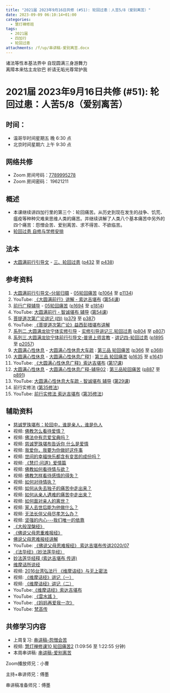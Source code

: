 ```yaml
---
title: "2021届 2023年9月16日共修 (#51): 轮回过患：人苦5/8（爱别离苦）"
date: 2023-09-09 06:10:14+01:00
categories:
  - 慧灯禅修班
tags:
  - 2021届
  - 四加行
  - 轮回过患
attachments: /f/up/串讲稿-爱别离苦.docx
---
```

诸法等性本基法界中 自现圆满三身游舞力\
离障本来怙主龙钦巴 祈请无垢光尊常护我

# 2021届 2023年9月16日共修 (#51): 轮回过患：人苦5/8（爱别离苦）

## 时间：

* 温哥华时间星期五 晚 6:30 点
* 北京时间星期六 上午 9:30 点

## 网络共修

* Zoom 房间号码：[7789995278](https://us02web.zoom.us/j/7789995278?pwd=VjZmbWJFY2k2K0E5RVB2cTNIQmhqUT09)
* Zoom 房间密码： 19621211

## 概述

* 本课继续讲四加行里的第三个：轮回痛苦。从历史到现在发生的战争、饥荒、瘟疫等种种灾难来思维人类的痛苦。并继续讲解了人类八个基本痛苦中另外的四个痛苦：怨憎会苦、爱别离苦、求不得苦、不欲临苦。
* [轮回过患 自修与学修安排](https://fohuifayu.com/index.php/huideng-jiangtang/chanxiuke/zen-03/8654-zen03-lhgh?title=)

## 法本

* [大圆满前行引导文](https://huidengchanxiu.net/books/dymqx) - [三、轮回过患](https://huidengchanxiu.net/books/dymqx/#%E4%B8%89%E8%BD%AE%E5%9B%9E%E8%BF%87%E6%82%A3) ([p432](https://huidengchanxiu.net/books/dymqx/#p432) 至 [p438](https://huidengchanxiu.net/books/dymqx/#p438))

## 参考资料

1. [大圆满前行引导文–分层归摄](https://huidengchanxiu.net/refs/qxgs/dymqx-fcgs) - [05轮回痛苦](https://huidengchanxiu.net/refs/qxgs/qxgs-05lh) ([p1064](https://huidengchanxiu.net/refs/qxgs/qxgs-05lh/#p1064) 至 [p1134](https://huidengchanxiu.net/refs/qxgs/qxgs-05lh/#p1134))
2. YouTube: [](https://www.youtube.com/playlist?list=PL0ERwy6s1uTeLz5leHEj-VcSWrU6TnVMW)[《大圆满前行》讲解 - 索达吉堪布](https://www.youtube.com/playlist?list=PLAEqXn671Ln66sSBYjhRRLNrAGJwgSXnU) ([](https://www.youtube.com/watch?v=c5AjLcQdP-4&list=PLAEqXn671Ln66sSBYjhRRLNrAGJwgSXnU&index=28)[第54课](https://www.youtube.com/watch?v=__8DpmYSkkI&list=PLAEqXn671Ln66sSBYjhRRLNrAGJwgSXnU&index=54))
3. [前行广释辅导](https://huidengchanxiu.net/refs/fudao) - [05轮回痛苦](https://huidengchanxiu.net/refs/qxgs/fudao/qxgsfd-05lh) ([p1694](https://huidengchanxiu.net/refs/qxgs/fudao/qxgsfd-05lh/#p1694) 至 [p1814](https://huidengchanxiu.net/refs/qxgs/fudao/qxgsfd-05lh/#p1814))
4. YouTube: [大圆满前行 - 智诚堪布 辅导](https://www.youtube.com/playlist?list=PL5y-PP7QihJ1FDiiv_7WsC1qogohiquEL) ([第54课](https://www.youtube.com/watch?v=DLjtSCTwtqk&list=PL5y-PP7QihJ1FDiiv_7WsC1qogohiquEL&index=54))
5. [菩提道次第广论讲记 (四)](https://huidengchanxiu.net/refs/ptdcdgl/4) ([p379](https://huidengchanxiu.net/refs/ptdcdgl/4/#p379) 至 [p387](https://huidengchanxiu.net/refs/ptdcdgl/4/#p387))
6. YouTube: [《菩提道次第广论》益西彭措堪布讲解](https://www.youtube.com/playlist?list=PLvhysUtdbxCBq9MxPLr6pauLmbwndXY9o)
7. [系列二.大圆满龙钦宁体实修引导](https://huidengchanxiu.net/refs/s2) - [](https://huidengchanxiu.net/refs/xmfw/s2/s2-sxyd2-smwc)[实修引导讲记三.轮回过患](https://huidengchanxiu.net/refs/xmfw/s2/s2-sxyd3-lhgh) ([p804](https://huidengchanxiu.net/refs/xmfw/s2/s2-sxyd3-lhgh/#p804) 至 [p807](https://huidengchanxiu.net/refs/xmfw/s2/s2-sxyd3-lhgh/#p807))
8. [系列三.大圆满龙钦宁体前行引导文-普贤上师言教](https://huidengchanxiu.net/refs/s3) - [](https://huidengchanxiu.net/refs/xmfw/s3/s3-ydw4-lhgh)[讲记四-轮回过患](https://huidengchanxiu.net/refs/xmfw/s3/s3-ydw4-lhgh) ([p1895](https://huidengchanxiu.net/refs/xmfw/s3/s3-ydw4-lhgh/#p1895) 至 [p2057](https://huidengchanxiu.net/refs/xmfw/s3/s3-ydw4-lhgh/#p2057))
9. [大圆满心性休息](https://huidengchanxiu.net/refs/dymxxxx) - [大圆满心性休息大车疏](https://huidengchanxiu.net/refs/dymxxxx/dymxxxx-dcs) : [第三品 轮回痛苦](https://huidengchanxiu.net/refs/dymxxxx/dymxxxx-dcs/#%E7%AC%AC%E4%B8%89%E5%93%81-%E8%BD%AE%E5%9B%9E%E7%97%9B%E8%8B%A6) ([p366](https://huidengchanxiu.net/refs/dymxxxx/dymxxxx-dcs/#p366) 至 [p368](https://huidengchanxiu.net/refs/dymxxxx/dymxxxx-dcs/#p368))
10. [大圆满心性休息](https://huidengchanxiu.net/refs/dymxxxx) - [大圆满心性休息广释1](https://huidengchanxiu.net/refs/dymxxxx/dymxxxx-gs1) : [第三品 轮回痛苦](https://huidengchanxiu.net/refs/dymxxxx/dymxxxx-gs1#%E7%AC%AC%E4%B8%89%E5%93%81-%E8%BD%AE%E5%9B%9E%E7%97%9B%E8%8B%A6) ([p1635](https://huidengchanxiu.net/refs/dymxxxx/dymxxxx-gs1/#p1635) 至 [p1641](https://huidengchanxiu.net/refs/dymxxxx/dymxxxx-gs1/#p1641))
11. YouTube: [《大圆满心性休息广释》索达吉堪布](https://www.youtube.com/playlist?list=PLAnEIprIVklebrDFUKaC67LssdOO2y87p) ([](https://www.youtube.com/watch?v=nCxMdwWUiSU&list=PLAnEIprIVklebrDFUKaC67LssdOO2y87p&index=6)[第17课](https://www.youtube.com/watch?v=TrQF1_Qu7wU&list=PLAnEIprIVklebrDFUKaC67LssdOO2y87p&index=17))
12. [大圆满心性休息](https://huidengchanxiu.net/refs/dymxxxx) - [大圆满心性休息广释-辅导02](https://huidengchanxiu.net/refs/dymxxxx/fudao/fd-02) : [](https://huidengchanxiu.net/refs/dymxxxx/fudao/fd-01#%E7%AC%AC%E4%BA%8C%E5%93%81%E5%AF%BF%E5%91%BD%E6%97%A0%E5%B8%B8)[第三品轮回痛苦](https://huidengchanxiu.net/refs/dymxxxx/fudao/fd-02#%E7%AC%AC%E4%B8%89%E5%93%81%E8%BD%AE%E5%9B%9E%E7%97%9B%E8%8B%A6) ([p887](https://huidengchanxiu.net/refs/dymxxxx/fudao/fd-03/#p887) 至 [p891](https://huidengchanxiu.net/refs/dymxxxx/fudao/fd-03/#p891))
13. YouTube: [大圆满心性休息大车疏 - 智诚堪布 辅导](https://www.youtube.com/playlist?list=PL5y-PP7QihJ1Gh3w_hYZMkn4AWFXr_2iu) ([](https://www.youtube.com/watch?v=ZqfG-i8tdLA&list=PL5y-PP7QihJ1Gh3w_hYZMkn4AWFXr_2iu&index=10)[](https://www.youtube.com/watch?v=3FroCkO_LvQ&list=PL5y-PP7QihJ1Gh3w_hYZMkn4AWFXr_2iu&index=18)[](https://www.youtube.com/watch?v=YedhXKrBkic&list=PL5y-PP7QihJ1Gh3w_hYZMkn4AWFXr_2iu&index=29)[第29课](https://www.youtube.com/watch?v=DueC1ysHqnQ&list=PL5y-PP7QihJ1Gh3w_hYZMkn4AWFXr_2iu&index=30))
14. 前行实修法 ([第35修法](https://mingguang.im/reading/%E5%89%8D%E8%A1%8C%E5%AE%9E%E4%BF%AE%E6%B3%95/%E7%AC%AC35%E4%BF%AE%E6%B3%95)[](https://mingguang.im/reading/%E5%89%8D%E8%A1%8C%E5%AE%9E%E4%BF%AE%E6%B3%95/%E7%AC%AC22%E4%BF%AE%E6%B3%95))
15. YouTube: [前行实修法 索达吉堪布](https://www.youtube.com/playlist?list=PLHUvfASP8Aixcv069_RtfKvYIdDNXa57C) ([第35修法](https://www.youtube.com/watch?v=D0bVGFvIo5Q&list=PLHUvfASP8Aixcv069_RtfKvYIdDNXa57C&index=35))[](https://www.youtube.com/watch?v=4uNjPta4cbc&list=PLHUvfASP8Aixcv069_RtfKvYIdDNXa57C&index=22)

## 辅助资料

* [慈诚罗珠堪布：轮回中，谁是亲人，谁是仇人](https://mp.weixin.qq.com/s?__biz=MzkyNzI4ODgxMw==&mid=2247486744&idx=1&sn=6ee523d6d2f8a0ddde4ae348284e5866&chksm=c22b119af55c988c74529f8d4125cc895ba800fea4a7b0ba0550bbc338ea738177d813b03169&exptype=subscribed_raw_exper_tlfeeds&scene=169&subscene=200&sessionid=1693766352&clicktime=1559454&enterid=1559454&ascene=56&fasttmpl_type=0&fasttmpl_fullversion=6831934-en_US-zip&fasttmpl_flag=0&realreporttime=1693776569542&devicetype=android-30&version=28002548&nettype=talkmobile.co.uk&lang=en&session_us=gh_f75bc50c2a92&exportkey=n_ChQIAhIQ3avZ4G3XPwaBUWsDCjdyyRLoAQIE97dBBAEAAAAAAIJYGd%2BGjGkAAAAOpnltbLcz9gKNyK89dVj09QARGsJB8u7KqUS9XfpXViUbWTVo8UiwxGv4zRIgzUvqu%2BS2fk2tO0nGNno96WYueN8KSq1wzFfjuYd5TsfsRa%2FClnTOFXxvVoe7qbybsOsuaA9cU6ALuOFs1OnIwl8D5P5zjtho2NI%2BHlFxDzj%2FSEr7DsC6biGGwArEyqSTn%2BQ7elFPnwm02U49kZIVoQpsUUasTL4nk%2BUnvGwp6kBlqE8NW0So3HawwNFz9oMb6HS0OnPc4FjutzIqCI5CwQ7yp40%3D&pass_ticket=fkFEqv7pnwSyHpcCRVEYEH89LdtMagHMx0DjVt36Rmr0Po5fghsBDTCuTFWKKIp%2B&wx_header=3)
* 视频: [佛教怎么看待爱情？](https://fohuifayu.com/index.php/shipin-jingcui/wenda-zhailu/5504-W17009-V04)
* 视频: [佛法中有恋爱宝典吗？](https://fohuifayu.com/index.php/shipin-jingcui/wenda-zhailu/5503-W17009-V03)
* 视频: [慈诚罗珠堪布告诉你 什么是爱情](https://fohuifayu.com/index.php/shipin-jingcui/huideng-wendao/dier-ji/shenshen-xuezi-pian/2537-w17009)
* 视频: [我爱你，我要为你做好这件事](https://fohuifayu.com/index.php/shipin-jingcui/huideng-wendao/dier-ji/chushi-shengsi-pian/2746-w17016)
* 视频: [世间的幸福快乐都含有变苦的成份吗？](https://fohuifayu.com/index.php/shipin-jingcui/wenda-zhailu/8342-v21019-v16)
* 视频: [《慧灯·问道》爱情篇](https://fohuifayu.com/index.php/shipin-jingcui/huideng-wendao/disi-ji/aiqing-pian)
* 视频: [佛教如何看待情与欲？](https://fohuifayu.com/index.php/shipin-jingcui/wenda-zhailu/2449-V16023-V08)
* 视频: [佛教怎样看待感情的得失？](https://fohuifayu.com/index.php/shipin-jingcui/wenda-zhailu/3681-V17023-V06)
* 视频: [如何对待情执？](https://fohuifayu.com/index.php/shipin-jingcui/wenda-zhailu/4055-V18082-V14)
* 视频: [如何从失去独子的痛苦中走出来？](https://fohuifayu.com/index.php/shipin-jingcui/wenda-zhailu/4181-V18081-V04)
* 视频: [如何从亲人遇难的痛苦中走出来？](https://fohuifayu.com/index.php/shipin-jingcui/wenda-zhailu/5667-W17017-V03)
* 视频: [如何面对亲人的离世？](https://fohuifayu.com/index.php/shipin-jingcui/wenda-zhailu/5993-v21004-v05)
* 视频: [家人去世后能为他做什么？](https://fohuifayu.com/index.php/shipin-jingcui/wenda-zhailu/4489-V16009-V03)
* 视频: [无法长伴父母尽孝怎么办？](https://fohuifayu.com/index.php/shipin-jingcui/wenda-zhailu/5508-W17010-V04)
* 视频: [坚强的内心---我们唯一的依靠](https://fohuifayu.com/index.php/shipin-jingcui/jingcai-shipin/9096-y14045-y07)
* [《大般涅槃经》](http://kusala.online-dhamma.net/%E6%96%87%E5%AD%97%E8%B3%87%E6%96%99/%E5%8D%97%E5%82%B3%E4%BD%9B%E6%95%99%E5%9C%96%E6%9B%B8%E9%A4%A8%20Theravada%20Buddhism%20E-Library/010%20%E5%8D%97%E5%82%B3%E5%A4%A7%E8%97%8F%E7%B6%93%20%20%E6%BC%A2%E8%AD%AF/%E5%A4%A7%E6%B6%85%E6%A7%83%E7%B6%93.pdf)
* [《佛说父母恩重难报经》](https://bookgb.bfnn.org/books/0022.htm)
* [佛说父母恩难报经讲解](https://mingguang.im/reading/%E4%BD%9B%E8%AF%B4%E7%88%B6%E6%AF%8D%E6%81%A9%E9%9A%BE%E6%8A%A5%E7%BB%8F%E8%AE%B2%E8%A7%A3/%E4%BD%9B%E8%AF%B4%E7%88%B6%E6%AF%8D%E6%81%A9%E9%9A%BE%E6%8A%A5%E7%BB%8F%E8%AE%B2%E8%A7%A3)
* YouTube: [《佛说父母恩难报经》 索达吉堪布传讲2020/07](https://www.youtube.com/watch?v=vbDCSWemY-Y)
* [《法华经》（妙法莲华经）](https://www.quanxue.cn/ct_fojia/fahuaindex.html)
* [妙法莲华经释 (索达吉堪布 传讲)](https://www.riyuebianzhao.com/%E5%88%9D%E7%BA%A7/%E5%AD%A6%E7%BB%8F/%E5%A6%99%E6%B3%95%E8%8E%B2%E5%8D%8E%E7%BB%8F%E9%87%8A/%E4%B8%8A%E5%B8%88%E8%AF%BE%E5%A0%82-%E5%A6%99%E6%B3%95%E8%8E%B2%E5%8D%8E%E7%BB%8F%E9%87%8A1)
* [维摩诘所说经](https://mingguang.im/reading/%E7%BB%B4%E6%91%A9%E8%AF%98%E6%89%80%E8%AF%B4%E7%BB%8F)
* 视频: [2016台湾弘法行 《维摩诘经》与无上密法](https://fohuifayu.com/index.php/huideng-jiangtang/huanqiu-xilie/taiwan-diqu/1118-l16029?title=)
* 视频: [《维摩诘经》讲记（一）](https://fohuifayu.com/index.php/shipin-jingcui/jingcai-shipin/5158-Y16029-Y03?title=)
* 视频: [《维摩诘经》讲记（二）](https://fohuifayu.com/index.php/shipin-jingcui/jingcai-shipin/5159-Y16029-Y05?title=)
* YouTube:[《维摩诘经》索达吉堪布](https://www.youtube.com/playlist?list=PLAnEIprIVkle18CtGvkZiiWCZANAvNFvl)
* YouTube: [《雲水謠 》](https://www.youtube.com/watch?v=5kR2XTL7b9o)
* YouTube: [《妈妈再爱我一次》](https://www.youtube.com/watch?v=8EUUFbo_ll4)
* YouTube: [梵高传](https://www.youtube.com/playlist?list=PLVAJpOLqbacn_Z4G09NYQFLtqWRnvCYiA)

<!--StartFragment-->

## **共修学习内容**

<!--EndFragment-->

* 上周复习: [](https://www.huidengvan.com/f/up/%E4%B8%B2%E8%AE%B2%E7%A8%BF-%E7%94%9F%E8%8B%A6%E8%80%81%E8%8B%A6.ppt)[](https://www.huidengvan.com/f/up/%E4%B8%8A%E5%91%A8%E5%A4%8D%E4%B9%A0-%E7%97%85%E8%8B%A6.docx)[串讲稿-怨憎会苦](https://www.huidengvan.com/f/up/%E4%B8%B2%E8%AE%B2%E7%A8%BF-%E6%80%A8%E6%86%8E%E4%BC%9A%E8%8B%A6.pdf)[](https://www.huidengvan.com/f/up/%E4%B8%8A%E5%91%A8%E5%A4%8D%E4%B9%A0-%E6%AD%BB%E8%8B%A6.docx)
* 视频: [](https://fohuifayu.com/index.php/huideng-jiangtang/fofa-jianxiu/chuli-xin/670-l11033)[慧灯禅修课10 轮回痛苦2](https://fohuifayu.com/index.php/huideng-jiangtang/chanxiuke/zen-03/1104-l16007?title=%E6%80%A8%E6%86%8E%E4%BC%9A) (1:09:56 至 1:22:55 分钟)
* 本周串讲稿: [](https://www.huidengvan.com/f/up/%E4%B8%B2%E8%AE%B2%E7%A8%BF-%E6%AD%BB%E8%8B%A6.docx)[](https://www.huidengvan.com/f/up/%E4%B8%B2%E8%AE%B2%E7%A8%BF-%E6%80%A8%E6%86%8E%E4%BC%9A%E8%8B%A6.pdf)[串讲稿-爱别离苦](/f/up/串讲稿-爱别离苦.docx)

Zoom播放师兄：小曹

主持+串讲师兄：傅墨

串讲稿准备师兄：傅墨

<!--EndFragment-->